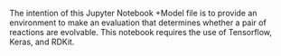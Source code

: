 The intention of this Jupyter Notebook +Model file is to provide an environment to make an evaluation that determines whether a pair of reactions are evolvable. This notebook requires the use of Tensorflow, Keras, and RDKit.
